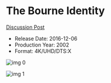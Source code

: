 # The Bourne Identity

[Discussion Post](https://www.avsforum.com/threads/bass-eq-for-filtered-movies.2995212/post-58700234)

* Release Date: 2016-12-06
* Production Year: 2002
* Format: 4K/UHD/DTS:X

![img 0](https://i.imgur.com/txbsaw4.jpg)

![img 1](https://i.imgur.com/t2mCsRi.png)

